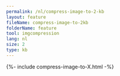 ```yaml
---
permalink: /nl/compress-image-to-2-kb
layout: feature
fileName: compress-image-to-2kb
folderName: feature
tool: imgcompression
lang: nl
size: 2
type: kb
---
```


{%- include compress-image-to-X.html -%}
